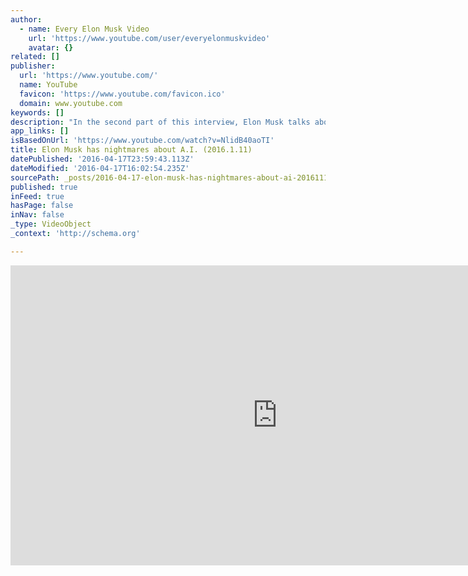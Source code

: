 ```yaml
---
author:
  - name: Every Elon Musk Video
    url: 'https://www.youtube.com/user/everyelonmuskvideo'
    avatar: {}
related: []
publisher:
  url: 'https://www.youtube.com/'
  name: YouTube
  favicon: 'https://www.youtube.com/favicon.ico'
  domain: www.youtube.com
keywords: []
description: "In the second part of this interview, Elon Musk talks about Artificial Intelligence and the deep concerns its causing him. But first he talks about Tesla building an affordable car, Apple' rumoured electric vehicle and the future of autonomous driving. Overview: 00:00. Tesla 02:35. Model 3 & affordable EV 05:40."
app_links: []
isBasedOnUrl: 'https://www.youtube.com/watch?v=NlidB40aoTI'
title: Elon Musk has nightmares about A.I. (2016.1.11)
datePublished: '2016-04-17T23:59:43.113Z'
dateModified: '2016-04-17T16:02:54.235Z'
sourcePath: _posts/2016-04-17-elon-musk-has-nightmares-about-ai-2016111.md
published: true
inFeed: true
hasPage: false
inNav: false
_type: VideoObject
_context: 'http://schema.org'

---
```

<iframe src="https://cdn.embedly.com/widgets/media.html?src=https%3A%2F%2Fwww.youtube.com%2Fembed%2FNlidB40aoTI%3Ffeature%3Doembed&amp;url=https%3A%2F%2Fwww.youtube.com%2Fwatch%3Fv%3DNlidB40aoTI&amp;image=https%3A%2F%2Fi.ytimg.com%2Fvi%2FNlidB40aoTI%2Fhqdefault.jpg&amp;key=b7d04c9b404c499eba89ee7072e1c4f7&amp;type=text%2Fhtml&amp;schema=youtube" width="854" height="480" scrolling="no" frameborder="0" allowfullscreen="allowfullscreen" style=""></iframe>